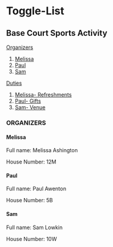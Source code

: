 # Toggle-List
## Base Court Sports Activity

[Organizers](https://github.com/Nelly-Wambui/Toggle-List/blob/main/README.md#organizers)
  
  1. [Melissa](https://github.com/Nelly-Wambui/Toggle-List/blob/main/README.md#melissa)
  2. [Paul](https://github.com/Nelly-Wambui/Toggle-List/blob/main/README.md#paul)
  4. [Sam](https://github.com/Nelly-Wambui/Toggle-List/blob/main/README.md#sam)

  
[Duties](https://github.com/Nelly-Wambui/Toggle-List/blob/Duties/duties.md#duties)
  
  1. [Melissa- Refreshments](https://github.com/Nelly-Wambui/Toggle-List/blob/Duties/duties.md#melissa)
  2. [Paul- Gifts](https://github.com/Nelly-Wambui/Toggle-List/blob/Duties/duties.md#paul)
  3. [Sam- Venue](https://github.com/Nelly-Wambui/Toggle-List/blob/Duties/duties.md#sam)

  
### ORGANIZERS
#### Melissa

Full name: Melissa Ashington

House Number: 12M

#### Paul

Full name: Paul Awenton

House Number: 5B

#### Sam

Full name: Sam Lowkin

House Number: 10W




   

  
